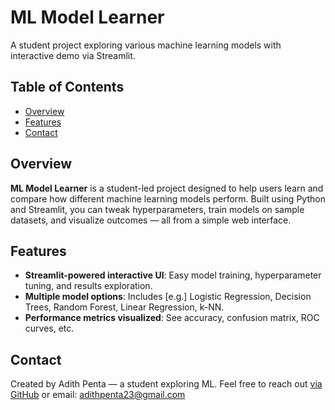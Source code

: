 # ML Model Learner
A student project exploring various machine learning models with interactive demo via Streamlit.
## Table of Contents
- [Overview](#overview)
- [Features](#features)
- [Contact](#contact)
## Overview

**ML Model Learner** is a student-led project designed to help users learn and compare how different machine learning models perform. Built using Python and Streamlit, you can tweak hyperparameters, train models on sample datasets, and visualize outcomes — all from a simple web interface.
## Features

- **Streamlit-powered interactive UI**: Easy model training, hyperparameter tuning, and results exploration.
- **Multiple model options**: Includes [e.g.] Logistic Regression, Decision Trees, Random Forest, Linear Regression, k-NN.
- **Performance metrics visualized**: See accuracy, confusion matrix, ROC curves, etc.
## Contact

Created by Adith Penta — a student exploring ML. 
Feel free to reach out [via GitHub](https://github.com/adithpenta23) or email: adithpenta23@gmail.com

